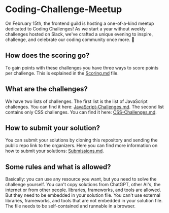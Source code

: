 # Coding-Challenge-Meetup
On February 15th, the frontend guild is hosting a one-of-a-kind meetup dedicated to Coding Challenges! As we start a year without weekly challenges hosted on Slack, we've crafted a unique evening to inspire, challenge, and celebrate our coding community once more. 🚀

## How does the scoring go?

To gain points with these challenges you have three ways to score points per challenge.
This is explained in the [Scoring.md](Scoring.md) file.

## What are the challenges?

We have two lists of challenges. The first list is the list of JavaScript challenges. You can find it here: [JavaScript-Challenges.md](challenges/JavaScript-Challenges.md). The second list contains only CSS challenges. You can find it here: [CSS-Challenges.md](challenges/CSS-Challenges.md).

## How to submit your solution?

You can submit your solutions by cloning this repository and sending the public repo link to the organizers. Here you can find more information on how to submit your solutions: [Submissions.md](Submissions.md).

## Some rules and what is allowed?

Basically: you can use any resource you want, but you need to solve the challenge yourself. You can't copy solutions from ChatGPT, other AI's, the internet or from other people.
libraries, frameworks, and tools are allowed. But they need to be embedded in your solution file. You can't use external libraries, frameworks, and tools that are not embedded in your solution file. The file needs to be self-contained and runnable in a browser.
